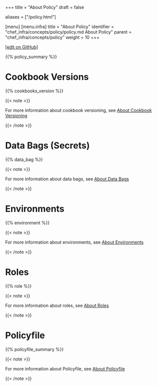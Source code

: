 +++
title = "About Policy"
draft = false

aliases = ["/policy.html"]

[menu]
  [menu.infra]
    title = "About Policy"
    identifier = "chef_infra/concepts/policy/policy.md About Policy"
    parent = "chef_infra/concepts/policy"
    weight = 10
+++    

[\[edit on GitHub\]](https://github.com/chef/chef-web-docs/blob/master/content/policy.md)

{{% policy_summary %}}

Cookbook Versions
=================

{{% cookbooks_version %}}

{{< note >}}

For more information about cookbook versioning, see [About Cookbook
Versioning](/cookbook_versioning/)

{{< /note >}}

Data Bags (Secrets)
===================

{{% data_bag %}}

{{< note >}}

For more information about data bags, see [About Data
Bags](/data_bags/)

{{< /note >}}

Environments
============

{{% environment %}}

{{< note >}}

For more information about environments, see [About
Environments](/environments/)

{{< /note >}}

Roles
=====

{{% role %}}

{{< note >}}

For more information about roles, see [About Roles](/roles/)

{{< /note >}}

Policyfile
==========

{{% policyfile_summary %}}

{{< note >}}

For more information about Policyfile, see [About
Policyfile](/policyfile/)

{{< /note >}}
